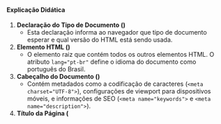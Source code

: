 #### Explicação Didática

1. **Declaração do Tipo de Documento (<!DOCTYPE html>)**
   - Esta declaração informa ao navegador que tipo de documento esperar e qual versão do HTML está sendo usada.
2. **Elemento HTML (<html>)**
   - O elemento raiz que contém todos os outros elementos HTML. O atributo `lang="pt-br"` define o idioma do documento como português do Brasil.
3. **Cabeçalho do Documento (<head>)**
   - Contém metadados como a codificação de caracteres (`<meta charset="UTF-8">`), configurações de viewport para dispositivos móveis, e informações de SEO (`<meta name="keywords">` e `<meta name="description">`).
4. **Título da Página (<title>)**
   - Define o título que será exibido na aba do navegador.
5. **Listas no <body>**
   - **<ul>**: Define uma lista não ordenada. Os itens da lista são geralmente marcados com pontos.
   - **<ol>**: Define uma lista ordenada. Os itens da lista são geralmente numerados.
   - **<li>**: Define um item da lista. Pode ser usado dentro de `<ul>` ou `<ol>`.
   - **<dl>**: Define uma lista de definição. Usada para agrupar termos e descrições.
   - **<dt>**: Define um termo na lista de definição. Usado dentro de `<dl>`.
   - **<dd>**: Define a descrição de um termo na lista de definição. Usado dentro de `<dl>`.

------

### Exercícios

1. **Crie a Estrutura Básica de um Documento HTML**
   - Crie um novo documento HTML com a estrutura básica, incluindo `<!DOCTYPE html>`, `<html>`, `<head>`, `<title>`, e `<body>`.
2. **Adicione Metadados**
   - Adicione metadados no `<head>`, incluindo charset, viewport, keywords e description.
3. **Crie Listas Não Ordenadas e Ordenadas**
   - Dentro do `<body>`, adicione uma lista não ordenada (`<ul>`) com três itens (`<li>`) e uma lista ordenada (`<ol>`) com três itens (`<li>`).
4. **Crie uma Lista de Definição**
   - Adicione uma lista de definição (`<dl>`) com dois termos (`<dt>`) e suas descrições (`<dd>`).
5. **Estilize um Elemento com CSS**
   - Crie um estilo CSS para o elemento `<pre>` e aplique uma cor de fundo clara, uma borda e arredondamento nos cantos.